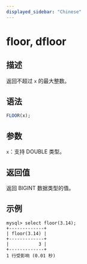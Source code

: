 ```yaml
---
displayed_sidebar: "Chinese"
---
```


# floor, dfloor

## 描述

返回不超过 `x` 的最大整数。

## 语法

```SQL
FLOOR(x);
```

## 参数

`x`：支持 DOUBLE 类型。

## 返回值

返回 BIGINT 数据类型的值。

## 示例

```Plaintext
mysql> select floor(3.14);
+-------------+
| floor(3.14) |
+-------------+
|           3 |
+-------------+
1 行受影响 (0.01 秒)
```